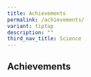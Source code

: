 ```yaml
---
title: Achievements
permalink: /achievements/
variant: tiptap
description: ""
third_nav_title: Science
---
```

<h2><strong>Achievements</strong></h2>
<p></p>